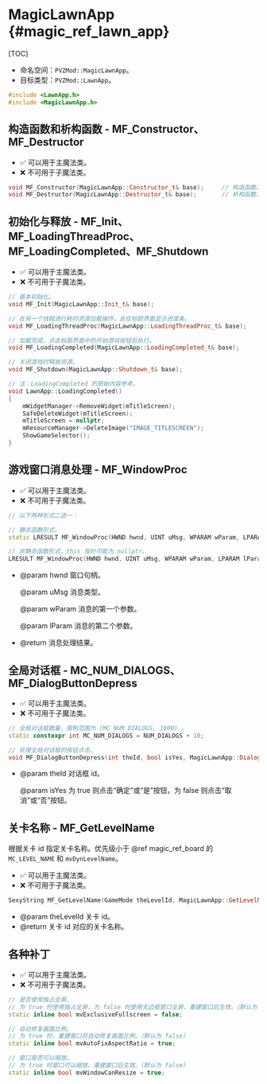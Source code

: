 # MagicLawnApp {#magic_ref_lawn_app}

[TOC]

* 命名空间：`PVZMod::MagicLawnApp`。
* 目标类型：`PVZMod::LawnApp`。

```cpp
#include <LawnApp.h>
#include <MagicLawnApp.h>
```

## 构造函数和析构函数 - MF_Constructor、MF_Destructor

* ✅ 可以用于主魔法类。
* ❌ 不可用于子魔法类。

```cpp
void MF_Constructor(MagicLawnApp::Constructor_t& base);	 	// 构造函数。
void MF_Destructor(MagicLawnApp::Destructor_t& base);		// 析构函数。
```

## 初始化与释放 - MF_Init、MF_LoadingThreadProc、MF_LoadingCompleted、MF_Shutdown

* ✅ 可以用于主魔法类。
* ❌ 不可用于子魔法类。

```cpp
// 基本初始化。
void MF_Init(MagicLawnApp::Init_t& base);

// 在另一个线程进行耗时资源加载操作，会在标题界面显示进度条。
void MF_LoadingThreadProc(MagicLawnApp::LoadingThreadProc_t& base);

// 加载完成，点击标题界面中的开始游戏按钮后执行。
void MF_LoadingCompleted(MagicLawnApp::LoadingCompleted_t& base);

// 关闭游戏时释放资源。
void MF_Shutdown(MagicLawnApp::Shutdown_t& base);

// 注：LoadingCompleted 的原始内容参考。
void LawnApp::LoadingCompleted()
{
	mWidgetManager->RemoveWidget(mTitleScreen);
	SafeDeleteWidget(mTitleScreen);
	mTitleScreen = nullptr;
	mResourceManager->DeleteImage("IMAGE_TITLESCREEN");
	ShowGameSelector();
}
```

## 游戏窗口消息处理 - MF_WindowProc

* ✅ 可以用于主魔法类。
* ❌ 不可用于子魔法类。

```cpp
// 以下两种形式二选一：

// 静态函数形式。
static LRESULT MF_WindowProc(HWND hwnd, UINT uMsg, WPARAM wParam, LPARAM lParam, MagicLawnApp::WindowProc_t& base);

// 非静态函数形式，this 指针可能为 nullptr。
LRESULT MF_WindowProc(HWND hwnd, UINT uMsg, WPARAM wParam, LPARAM lParam, MagicLawnApp::WindowProc_t& base);	
```

* @param hwnd 窗口句柄。

  @param uMsg 消息类型。

  @param wParam 消息的第一个参数。

  @param lParam 消息的第二个参数。

* @return 消息处理结果。

## 全局对话框 - MC_NUM_DIALOGS、MF_DialogButtonDepress

* ✅ 可以用于主魔法类。
* ❌ 不可用于子魔法类。

```cpp
// 全局对话框数量，限制范围为 [MC_NUM_DIALOGS, 1000) 。
static constexpr int MC_NUM_DIALOGS = NUM_DIALOGS + 10;

// 处理全局对话框的按钮点击。
void MF_DialogButtonDepress(int theId, bool isYes, MagicLawnApp::DialogButtonDepress_t& base);
```

* @param theId 对话框 id。

  @param isYes 为 true 则点击“确定”或“是”按钮，为 false 则点击“取消”或“否”按钮。

## 关卡名称 - MF_GetLevelName

根据关卡 id 指定关卡名称。优先级小于 @ref magic_ref_board 的 `MC_LEVEL_NAME` 和 `mvDynLevelName`。

* ✅ 可以用于主魔法类。
* ❌ 不可用于子魔法类。

```cpp
SexyString MF_GetLevelName(GameMode theLevelId, MagicLawnApp::GetLevelName_t& base);
```

* @param theLevelId 关卡 id。
* @return 关卡 id 对应的关卡名称。

## 各种补丁

* ✅ 可以用于主魔法类。
* ❌ 不可用于子魔法类。

```cpp
// 是否使用独占全屏。
// 为 true 时使用独占全屏，为 false 时使用无边框窗口全屏，重建窗口后生效。（默认为 true）
static inline bool mvExclusiveFullscreen = false;	

// 自动修复画面比例。
// 为 true 时，重建窗口将自动修复画面比例。（默认为 false）
static inline bool mvAutoFixAspectRatio = true;

// 窗口是否可以缩放。
// 为 true 时窗口可以缩放，重建窗口后生效。（默认为 false）
static inline bool mvWindowCanResize = true;
```

